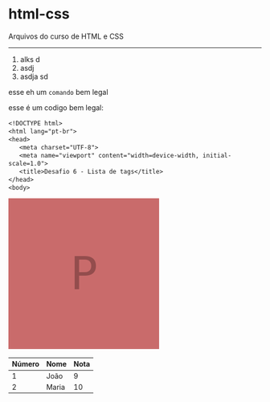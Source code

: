 # html-css
 Arquivos do curso de HTML e CSS
 ***
1. alks d
1. asdj 
1. asdja sd

esse eh um `comando` bem legal

esse é um codigo bem legal:
 ```
 <!DOCTYPE html>
<html lang="pt-br">
<head>
    <meta charset="UTF-8">
    <meta name="viewport" content="width=device-width, initial-scale=1.0">
    <title>Desafio 6 - Lista de tags</title>
</head>
<body>
 ```

![imagem-legal](exercicios\ex011\imgs\foto-p.png)

 Número | Nome | Nota
 --- | --- | ---
 1 | João | 9
 2 | Maria | 10